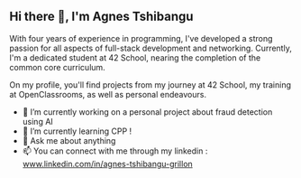 ## Hi there 👋, I'm Agnes Tshibangu

With four years of experience in programming, I've developed a strong passion for all aspects of full-stack development and networking. Currently, I'm a dedicated student at 42 School, nearing the completion of the common core curriculum.

On my profile, you'll find projects from my journey at 42 School, my training at OpenClassrooms, as well as personal endeavours.

- 🔭 I’m currently working on a personal project about fraud detection using AI
- 🌱 I’m currently learning CPP !
- 💬 Ask me about anything
- 📫 You can connect with me through my linkedin : www.linkedin.com/in/agnes-tshibangu-grillon



